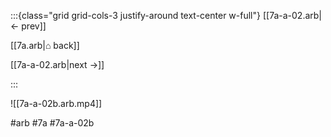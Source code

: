 :::{class="grid grid-cols-3 justify-around text-center w-full"}
[[7a-a-02.arb|← prev]]

[[7a.arb|⌂ back]]

[[7a-a-02.arb|next →]]

:::

![[7a-a-02b.arb.mp4]]

#arb #7a #7a-a-02b

